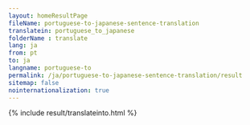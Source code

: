 ```yaml
---
layout: homeResultPage
fileName: portuguese-to-japanese-sentence-translation
translatein: portuguese_to_japanese
folderName : translate
lang: ja
from: pt
to: ja
langname: portuguese-to
permalink: /ja/portuguese-to-japanese-sentence-translation/result
sitemap: false
nointernationalization: true
---
```

{% include result/translateinto.html %}

<script src="/js/result/translation.js" data-foldername="{{page.folderName}}" data-lang="{{page.lang}}"></script>
